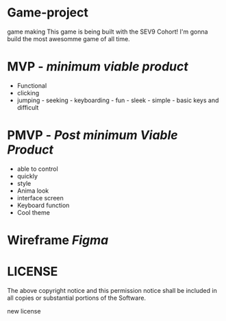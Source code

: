# Game-project
game making
This game is being built with the SEV9 Cohort! I'm gonna build the most awesomme game of all time.
# MVP - *minimum viable product*
  
  - Functional
   - clicking
   - jumping
    - seeking
    - keyboarding
    - fun
    - sleek
    - simple
    - basic keys and difficult


# PMVP - *Post minimum Viable Product*

- able to control
- quickly
- style
- Anima look
- interface screen
-  Keyboard function
-  Cool theme

# Wireframe *Figma*

#### 

<!-- 
  # h1

  ## h2

  ### h3

  #### h4

  ##### h5 -->


<!-- **This is Bold Text**
*This is Italic Text*
>this is a block quote
- item 1
- item 2

1. item
2. item

`const dog = 'jake'`
``` const dog = 'jake'
___


  
  MIT License -->



# LICENSE



The above copyright notice and this permission notice shall be included in all
copies or substantial portions of the Software.

new license 

